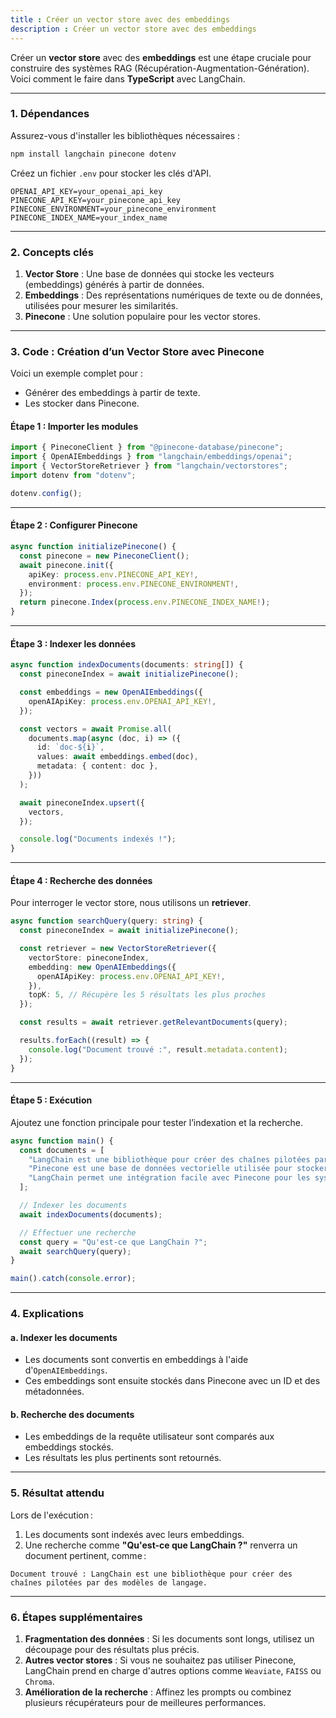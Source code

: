 ```yaml
---
title : Créer un vector store avec des embeddings
description : Créer un vector store avec des embeddings
---
```


Créer un **vector store** avec des **embeddings** est une étape cruciale pour construire des systèmes RAG (Récupération-Augmentation-Génération). Voici comment le faire dans **TypeScript** avec LangChain.

---

### **1. Dépendances**

Assurez-vous d'installer les bibliothèques nécessaires :

```bash
npm install langchain pinecone dotenv
```

Créez un fichier `.env` pour stocker les clés d'API.

```env
OPENAI_API_KEY=your_openai_api_key
PINECONE_API_KEY=your_pinecone_api_key
PINECONE_ENVIRONMENT=your_pinecone_environment
PINECONE_INDEX_NAME=your_index_name
```

---

### **2. Concepts clés**

1. **Vector Store** : Une base de données qui stocke les vecteurs (embeddings) générés à partir de données.
2. **Embeddings** : Des représentations numériques de texte ou de données, utilisées pour mesurer les similarités.
3. **Pinecone** : Une solution populaire pour les vector stores.

---

### **3. Code : Création d’un Vector Store avec Pinecone**

Voici un exemple complet pour :

- Générer des embeddings à partir de texte.
- Les stocker dans Pinecone.

#### **Étape 1 : Importer les modules**

```typescript
import { PineconeClient } from "@pinecone-database/pinecone";
import { OpenAIEmbeddings } from "langchain/embeddings/openai";
import { VectorStoreRetriever } from "langchain/vectorstores";
import dotenv from "dotenv";

dotenv.config();
```

---

#### **Étape 2 : Configurer Pinecone**

```typescript
async function initializePinecone() {
  const pinecone = new PineconeClient();
  await pinecone.init({
    apiKey: process.env.PINECONE_API_KEY!,
    environment: process.env.PINECONE_ENVIRONMENT!,
  });
  return pinecone.Index(process.env.PINECONE_INDEX_NAME!);
}
```

---

#### **Étape 3 : Indexer les données**

```typescript
async function indexDocuments(documents: string[]) {
  const pineconeIndex = await initializePinecone();

  const embeddings = new OpenAIEmbeddings({
    openAIApiKey: process.env.OPENAI_API_KEY!,
  });

  const vectors = await Promise.all(
    documents.map(async (doc, i) => ({
      id: `doc-${i}`,
      values: await embeddings.embed(doc),
      metadata: { content: doc },
    }))
  );

  await pineconeIndex.upsert({
    vectors,
  });

  console.log("Documents indexés !");
}
```

---

#### **Étape 4 : Recherche des données**

Pour interroger le vector store, nous utilisons un **retriever**.

```typescript
async function searchQuery(query: string) {
  const pineconeIndex = await initializePinecone();

  const retriever = new VectorStoreRetriever({
    vectorStore: pineconeIndex,
    embedding: new OpenAIEmbeddings({
      openAIApiKey: process.env.OPENAI_API_KEY!,
    }),
    topK: 5, // Récupère les 5 résultats les plus proches
  });

  const results = await retriever.getRelevantDocuments(query);

  results.forEach((result) => {
    console.log("Document trouvé :", result.metadata.content);
  });
}
```

---

#### **Étape 5 : Exécution**

Ajoutez une fonction principale pour tester l’indexation et la recherche.

```typescript
async function main() {
  const documents = [
    "LangChain est une bibliothèque pour créer des chaînes pilotées par des modèles de langage.",
    "Pinecone est une base de données vectorielle utilisée pour stocker des embeddings.",
    "LangChain permet une intégration facile avec Pinecone pour les systèmes RAG.",
  ];

  // Indexer les documents
  await indexDocuments(documents);

  // Effectuer une recherche
  const query = "Qu'est-ce que LangChain ?";
  await searchQuery(query);
}

main().catch(console.error);
```

---

### **4. Explications**

#### a. **Indexer les documents**

- Les documents sont convertis en embeddings à l'aide d'`OpenAIEmbeddings`.
- Ces embeddings sont ensuite stockés dans Pinecone avec un ID et des métadonnées.

#### b. **Recherche des documents**

- Les embeddings de la requête utilisateur sont comparés aux embeddings stockés.
- Les résultats les plus pertinents sont retournés.

---

### **5. Résultat attendu**

Lors de l'exécution :

1. Les documents sont indexés avec leurs embeddings.
2. Une recherche comme **"Qu'est-ce que LangChain ?"** renverra un document pertinent, comme :

```text
Document trouvé : LangChain est une bibliothèque pour créer des chaînes pilotées par des modèles de langage.
```

---

### **6. Étapes supplémentaires**

1. **Fragmentation des données** : Si les documents sont longs, utilisez un découpage pour des résultats plus précis.
2. **Autres vector stores** : Si vous ne souhaitez pas utiliser Pinecone, LangChain prend en charge d'autres options comme `Weaviate`, `FAISS` ou `Chroma`.
3. **Amélioration de la recherche** : Affinez les prompts ou combinez plusieurs récupérateurs pour de meilleures performances.
